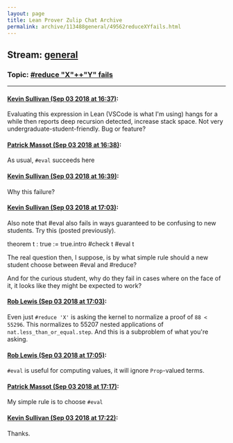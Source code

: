 ```yaml
---
layout: page
title: Lean Prover Zulip Chat Archive 
permalink: archive/113488general/49562reduceXYfails.html
---
```


## Stream: [general](index.html)
### Topic: [#reduce "X"++"Y" fails](49562reduceXYfails.html)

---

#### [Kevin Sullivan (Sep 03 2018 at 16:37)](https://leanprover.zulipchat.com/#narrow/stream/113488-general/topic/%23reduce%20%22X%22%2B%2B%22Y%22%20fails/near/133264218):
Evaluating this expression in Lean (VSCode is what I'm using) hangs for a while then reports deep recursion detected, increase stack space. Not very undergraduate-student-friendly. Bug or feature?

#### [Patrick Massot (Sep 03 2018 at 16:38)](https://leanprover.zulipchat.com/#narrow/stream/113488-general/topic/%23reduce%20%22X%22%2B%2B%22Y%22%20fails/near/133264296):
As usual, `#eval` succeeds here

#### [Kevin Sullivan (Sep 03 2018 at 16:39)](https://leanprover.zulipchat.com/#narrow/stream/113488-general/topic/%23reduce%20%22X%22%2B%2B%22Y%22%20fails/near/133264323):
Why this failure?

#### [Kevin Sullivan (Sep 03 2018 at 17:03)](https://leanprover.zulipchat.com/#narrow/stream/113488-general/topic/%23reduce%20%22X%22%2B%2B%22Y%22%20fails/near/133265394):
Also note that #eval also fails in ways guaranteed to be confusing to new students. Try this (posted previously).

theorem t : true := true.intro
#check t
#eval t

The real question then, I suppose, is by what simple rule should a new student choose between #eval and #reduce?

And for the curious student, why do they fail in cases where on the face of it, it looks like they might be expected to work?

#### [Rob Lewis (Sep 03 2018 at 17:03)](https://leanprover.zulipchat.com/#narrow/stream/113488-general/topic/%23reduce%20%22X%22%2B%2B%22Y%22%20fails/near/133265406):
Even just `#reduce 'X'` is asking the kernel to normalize a proof of `88 < 55296`. This normalizes to 55207 nested applications of `nat.less_than_or_equal.step`. And this is a subproblem of what you're asking.

#### [Rob Lewis (Sep 03 2018 at 17:05)](https://leanprover.zulipchat.com/#narrow/stream/113488-general/topic/%23reduce%20%22X%22%2B%2B%22Y%22%20fails/near/133265477):
`#eval` is useful for computing values, it will ignore `Prop`-valued terms.

#### [Patrick Massot (Sep 03 2018 at 17:17)](https://leanprover.zulipchat.com/#narrow/stream/113488-general/topic/%23reduce%20%22X%22%2B%2B%22Y%22%20fails/near/133266004):
My simple rule is to choose `#eval`

#### [Kevin Sullivan (Sep 03 2018 at 17:22)](https://leanprover.zulipchat.com/#narrow/stream/113488-general/topic/%23reduce%20%22X%22%2B%2B%22Y%22%20fails/near/133266225):
Thanks.

